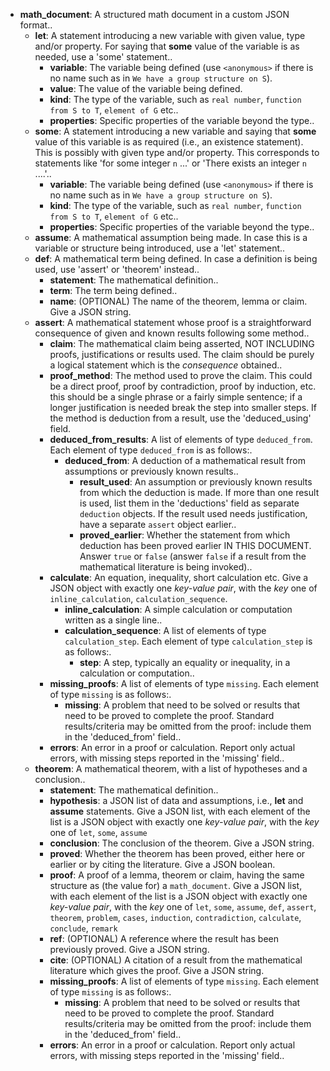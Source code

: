 - **math_document**: A structured math document in a custom JSON format..
    - **let**: A statement introducing a new variable with given value, type and/or property. For saying that **some** value of the variable is as needed, use a 'some' statement..
        - **variable**: The variable being defined (use `<anonymous>` if there is no name such as in `We have a group structure on S`).
        - **value**: The value of the variable being defined.
        - **kind**: The type of the variable, such as `real number`, `function from S to T`, `element of G` etc..
        - **properties**: Specific properties of the variable beyond the type..
    - **some**: A statement introducing a new variable and saying that **some** value of this variable is as required (i.e., an existence statement). This is possibly with given type and/or property. This corresponds to statements like 'for some integer `n` ...' or 'There exists an integer `n` ....'..
        - **variable**: The variable being defined (use `<anonymous>` if there is no name such as in `We have a group structure on S`).
        - **kind**: The type of the variable, such as `real number`, `function from S to T`, `element of G` etc..
        - **properties**: Specific properties of the variable beyond the type..
    - **assume**: A mathematical assumption being made. In case this is a variable or structure being introduced, use a 'let' statement..
    - **def**: A mathematical term being defined. In case a definition is being used, use 'assert' or 'theorem' instead..
        - **statement**: The mathematical definition..
        - **term**: The term being defined..
        - **name**: (OPTIONAL) The name of the theorem, lemma or claim. Give a JSON string.
    - **assert**: A mathematical statement whose proof is a straightforward consequence of given and known results following some method..
        - **claim**: The mathematical claim being asserted, NOT INCLUDING proofs, justifications or results used. The claim should be purely a logical statement which is the *consequence* obtained..
        - **proof_method**: The method used to prove the claim. This could be a direct proof, proof by contradiction, proof by induction, etc. this should be a single phrase or a fairly simple sentence; if a longer justification is needed break the step into smaller steps. If the method is deduction from a result, use the 'deduced_using' field.
        - **deduced_from_results**: A list of elements of type `deduced_from`. Each element of type `deduced_from` is as follows:.
            - **deduced_from**: A deduction of a mathematical result from assumptions or previously known results..
                - **result_used**: An assumption or previously known results from which the deduction is made. If more than one result is used, list them in the 'deductions' field as separate `deduction` objects. If the result used needs justification, have a separate `assert` object earlier..
                - **proved_earlier**: Whether the statement from which deduction has been proved earlier IN THIS DOCUMENT. Answer `true` or `false` (answer `false` if a result from the mathematical literature is being invoked)..
        - **calculate**: An equation, inequality, short calculation etc. Give a JSON object with exactly one _key-value pair_, with the _key_ one of `inline_calculation`, `calculation_sequence`.
            - **inline_calculation**: A simple calculation or computation written as a single line..
            - **calculation_sequence**: A list of elements of type `calculation_step`. Each element of type `calculation_step` is as follows:.
                - **step**: A step, typically an equality or inequality, in a calculation or computation..
        - **missing_proofs**: A list of elements of type `missing`. Each element of type `missing` is as follows:.
            - **missing**: A  problem that need to be solved or results that need to be proved to complete the proof. Standard results/criteria may be omitted from the proof: include them in the 'deduced_from' field..
        - **errors**: An error in a proof or calculation. Report only actual errors, with missing steps reported in the 'missing' field..
    - **theorem**: A mathematical theorem, with a list of hypotheses and a conclusion..
        - **statement**: The mathematical definition..
        - **hypothesis**: a JSON list of data and assumptions, i.e., **let** and **assume** statements. Give a JSON list, with each element of the list is a JSON object with exactly one _key-value pair_, with the _key_ one of `let`, `some`, `assume`
        - **conclusion**: The conclusion of the theorem. Give a JSON string.
        - **proved**: Whether the theorem has been proved, either here or earlier or by citing the literature. Give a JSON boolean.
        - **proof**: A proof of a lemma, theorem or claim, having the same structure as (the value for) a `math_document`. Give a JSON list, with each element of the list is a JSON object with exactly one _key-value pair_, with the _key_ one of `let`, `some`, `assume`, `def`, `assert`, `theorem`, `problem`, `cases`, `induction`, `contradiction`, `calculate`, `conclude`, `remark`
        - **ref**: (OPTIONAL) A reference where the result has been previously proved. Give a JSON string.
        - **cite**: (OPTIONAL) A citation of a result from the mathematical literature which gives the proof. Give a JSON string.
        - **missing_proofs**: A list of elements of type `missing`. Each element of type `missing` is as follows:.
            - **missing**: A  problem that need to be solved or results that need to be proved to complete the proof. Standard results/criteria may be omitted from the proof: include them in the 'deduced_from' field..
        - **errors**: An error in a proof or calculation. Report only actual errors, with missing steps reported in the 'missing' field..